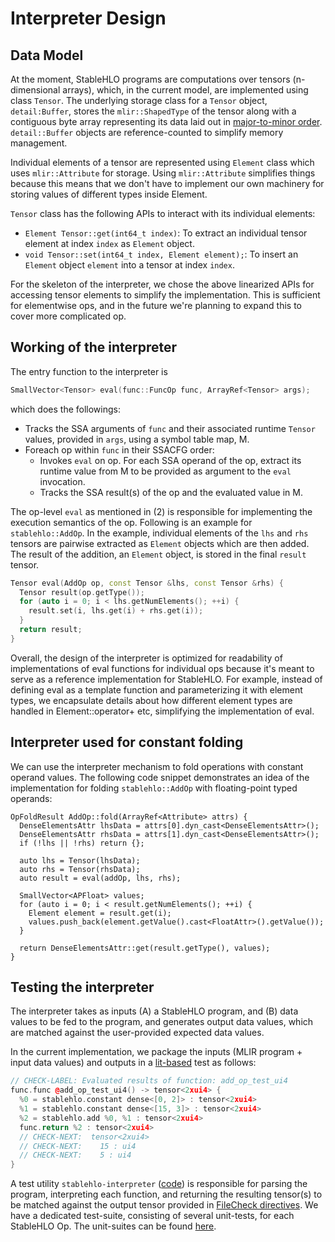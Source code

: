# Interpreter Design


## Data Model

At the moment, StableHLO programs are computations over tensors (n-dimensional
    arrays), which, in the current model, are implemented using class `Tensor`.
The underlying storage class for a `Tensor` object, `detail:Buffer`, stores the
`mlir::ShapedType` of the tensor along with a contiguous byte array representing
its data laid out in [major-to-minor
order](https://www.tensorflow.org/xla/shapes).  `detail::Buffer` objects are
reference-counted to simplify memory management.

Individual elements of a tensor are represented using `Element` class which uses
`mlir::Attribute` for storage. Using `mlir::Attribute` simplifies things because
this means that we don't have to implement our own machinery for storing values
of different types inside Element.

`Tensor` class has the following APIs to interact with its individual elements:
  - `Element Tensor::get(int64_t index)`: To extract an individual tensor
  element at index `index` as `Element` object.
  - `void Tensor::set(int64_t index, Element element);`: To insert an `Element`
  object `element` into a tensor at index `index`.

For the skeleton of the interpreter, we chose the above linearized APIs for
accessing tensor elements to simplify the implementation. This is sufficient for
elementwise ops, and in the future we're planning to expand this to cover more
complicated op.

## Working of the interpreter

The entry function to the interpreter is

```C++
SmallVector<Tensor> eval(func::FuncOp func, ArrayRef<Tensor> args);
```
which does the followings:

* Tracks the SSA arguments of `func` and their associated runtime `Tensor`
   values, provided in `args`, using a symbol table map, M.
* Foreach op within `func` in their SSACFG order:
  - Invokes `eval` on op. For each SSA operand of the op, extract its
  runtime value from M to be provided as argument to the `eval` invocation.
  - Tracks the SSA result(s) of the op and the evaluated value in M.

The op-level `eval` as mentioned in (2) is responsible for implementing the
execution semantics of the op. Following is an example for `stablehlo::AddOp`.
In the example, individual elements of the `lhs` and `rhs` tensors are pairwise
extracted as `Element` objects which are then added. The result of the addition,
          an `Element` object, is stored in the final `result` tensor.

```C++
Tensor eval(AddOp op, const Tensor &lhs, const Tensor &rhs) {
  Tensor result(op.getType());
  for (auto i = 0; i < lhs.getNumElements(); ++i) {
    result.set(i, lhs.get(i) + rhs.get(i));
  }
  return result;
}
```

Overall, the design of the interpreter is optimized for readability of
implementations of eval functions for individual ops because it's meant to serve
as a reference implementation for StableHLO. For example, instead of defining
eval as a template function and parameterizing it with element types, we
encapsulate details about how different element types are handled in
Element::operator+ etc, simplifying the implementation of eval.

## Interpreter used for constant folding

We can use the interpreter mechanism to fold operations with constant operand
values. The following code snippet demonstrates an idea of the implementation
for folding `stablehlo::AddOp` with floating-point typed operands:

```
OpFoldResult AddOp::fold(ArrayRef<Attribute> attrs) {
  DenseElementsAttr lhsData = attrs[0].dyn_cast<DenseElementsAttr>();
  DenseElementsAttr rhsData = attrs[1].dyn_cast<DenseElementsAttr>();
  if (!lhs || !rhs) return {};

  auto lhs = Tensor(lhsData);
  auto rhs = Tensor(rhsData);
  auto result = eval(addOp, lhs, rhs);

  SmallVector<APFloat> values;
  for (auto i = 0; i < result.getNumElements(); ++i) {
    Element element = result.get(i);
    values.push_back(element.getValue().cast<FloatAttr>().getValue());
  }

  return DenseElementsAttr::get(result.getType(), values);
}
```

## Testing the interpreter

The interpreter takes as inputs (A) a
StableHLO program, and (B) data values to be fed to the program, and generates
output data values, which are matched against the user-provided expected data
values.

In the current implementation, we package the inputs (MLIR program + input data
    values) and outputs in a
[lit-based]((https://llvm.org/docs/CommandGuide/lit.html)) test as follows:

```c++
// CHECK-LABEL: Evaluated results of function: add_op_test_ui4
func.func @add_op_test_ui4() -> tensor<2xui4> {
  %0 = stablehlo.constant dense<[0, 2]> : tensor<2xui4>
  %1 = stablehlo.constant dense<[15, 3]> : tensor<2xui4>
  %2 = stablehlo.add %0, %1 : tensor<2xui4>
  func.return %2 : tensor<2xui4>
  // CHECK-NEXT:  tensor<2xui4>
  // CHECK-NEXT:    15 : ui4
  // CHECK-NEXT:    5 : ui4
}
```

A test utility `stablehlo-interpreter`
([code](https://github.com/openxla/stablehlo/tree/main/stablehlo/reference/tests/StablehloInterpreterMain.cpp))
is responsible for parsing the program, interpreting each function, and
returning the resulting tensor(s) to be matched against the output tensor
provided in [FileCheck
directives](https://llvm.org/docs/CommandGuide/FileCheck.html). We have a
dedicated test-suite, consisting of several unit-tests, for each StableHLO Op.
The unit-suites can be found
[here](https://github.com/openxla/stablehlo/tree/main/stablehlo/reference/tests).

